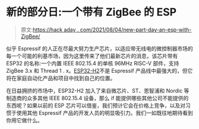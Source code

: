 # 新的部分日:一个带有 ZigBee 的 ESP

> 原文:[https://hack aday . com/2021/08/04/new-part-day-an-esp-with-ZigBee/](https://hackaday.com/2021/08/04/new-part-day-an-esp-with-zigbee/)

似乎 Espressif 的人正在尽最大努力生产芯片，以适应带无线电的微控制器市场的每一个可能的利基市场，因为这里传来了他们最新芯片的消息，该芯片带有 ESP32 的名称:一个内置 IEEE 802.15.4 的单核 96MHz RISC-V 部件，支持 ZigBee 3.x 和 Thread 1 . x。[ESP32-H2](https://www.espressif.com/en/news/ESP32_H2)不是 Espressif 产品线中最强大的，但它将在家庭自动化产品和项目中找到自己的位置。

在日益拥挤的市场中，ESP32-H2 加入了来自微芯片、ST、恩智浦和 Nordic 等制造商的众多其他 IEEE 802.15.4 设备，那么 if 能提供哪些其他公司不能提供的东西呢？如果以前的 ESP 芯片可以借鉴，我们预计它会在价格上竞争，以及对习惯于使用其他 Espressif 产品的开发人员的明显吸引力。我们一如既往地期待看到你用它做什么。